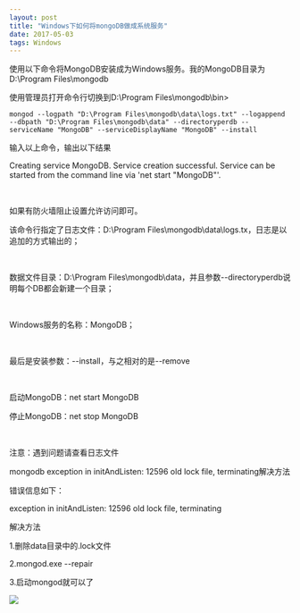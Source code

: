 ```yaml
---
layout: post
title: "Windows下如何将mongoDB做成系统服务"
date: 2017-05-03
tags: Windows
---
```


​使用以下命令将MongoDB安装成为Windows服务。我的MongoDB目录为D:\Program Files\mongodb

使用管理员打开命令行切换到D:\Program Files\mongodb\bin>

```
mongod --logpath "D:\Program Files\mongodb\data\logs.txt" --logappend --dbpath "D:\Program Files\mongodb\data" --directoryperdb --serviceName "MongoDB" --serviceDisplayName "MongoDB" --install
```

输入以上命令，输出以下结果

Creating service MongoDB.
Service creation successful.
Service can be started from the command line via 'net start "MongoDB"'.

 

如果有防火墙阻止设置允许访问即可。



该命令行指定了日志文件：D:\Program Files\mongodb\data\logs.tx，日志是以追加的方式输出的；

 

数据文件目录：D:\Program Files\mongodb\data，并且参数--directoryperdb说明每个DB都会新建一个目录；

 

Windows服务的名称：MongoDB；

 

最后是安装参数：--install，与之相对的是--remove

 

启动MongoDB：net start MongoDB

停止MongoDB：net stop MongoDB

 

注意：遇到问题请查看日志文件

mongodb exception in initAndListen: 12596 old lock file, terminating解决方法

错误信息如下：

exception in initAndListen: 12596 old lock file, terminating

解决方法

1.删除data目录中的.lock文件

2.mongod.exe --repair

3.启动mongod就可以了



![](http://ondh71tpt.bkt.clouddn.com/img/posts/database/01.png)